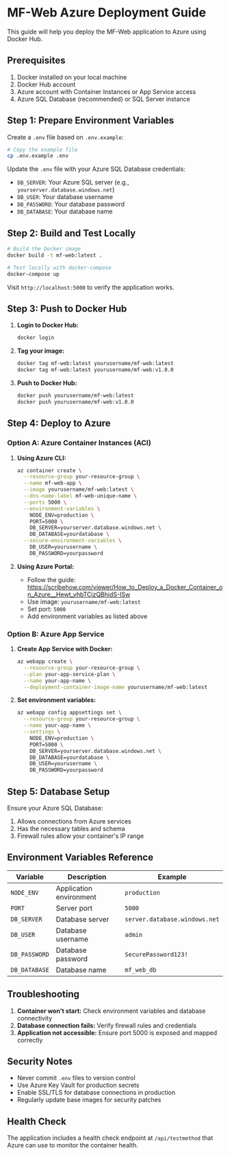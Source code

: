 # MF-Web Azure Deployment Guide

This guide will help you deploy the MF-Web application to Azure using Docker Hub.

## Prerequisites

1. Docker installed on your local machine
2. Docker Hub account
3. Azure account with Container Instances or App Service access
4. Azure SQL Database (recommended) or SQL Server instance

## Step 1: Prepare Environment Variables

Create a `.env` file based on `.env.example`:

```bash
# Copy the example file
cp .env.example .env
```

Update the `.env` file with your Azure SQL Database credentials:
- `DB_SERVER`: Your Azure SQL server (e.g., `yourserver.database.windows.net`)
- `DB_USER`: Your database username
- `DB_PASSWORD`: Your database password
- `DB_DATABASE`: Your database name

## Step 2: Build and Test Locally

```bash
# Build the Docker image
docker build -t mf-web:latest .

# Test locally with docker-compose
docker-compose up
```

Visit `http://localhost:5000` to verify the application works.

## Step 3: Push to Docker Hub

1. **Login to Docker Hub:**
   ```bash
   docker login
   ```

2. **Tag your image:**
   ```bash
   docker tag mf-web:latest yourusername/mf-web:latest
   docker tag mf-web:latest yourusername/mf-web:v1.0.0
   ```

3. **Push to Docker Hub:**
   ```bash
   docker push yourusername/mf-web:latest
   docker push yourusername/mf-web:v1.0.0
   ```

## Step 4: Deploy to Azure

### Option A: Azure Container Instances (ACI)

1. **Using Azure CLI:**
   ```bash
   az container create \
     --resource-group your-resource-group \
     --name mf-web-app \
     --image yourusername/mf-web:latest \
     --dns-name-label mf-web-unique-name \
     --ports 5000 \
     --environment-variables \
       NODE_ENV=production \
       PORT=5000 \
       DB_SERVER=yourserver.database.windows.net \
       DB_DATABASE=yourdatabase \
     --secure-environment-variables \
       DB_USER=yourusername \
       DB_PASSWORD=yourpassword
   ```

2. **Using Azure Portal:**
   - Follow the guide: https://scribehow.com/viewer/How_to_Deploy_a_Docker_Container_on_Azure__Hewt_vhbTCizQBhidS-ISw
   - Use image: `yourusername/mf-web:latest`
   - Set port: `5000`
   - Add environment variables as listed above

### Option B: Azure App Service

1. **Create App Service with Docker:**
   ```bash
   az webapp create \
     --resource-group your-resource-group \
     --plan your-app-service-plan \
     --name your-app-name \
     --deployment-container-image-name yourusername/mf-web:latest
   ```

2. **Set environment variables:**
   ```bash
   az webapp config appsettings set \
     --resource-group your-resource-group \
     --name your-app-name \
     --settings \
       NODE_ENV=production \
       PORT=5000 \
       DB_SERVER=yourserver.database.windows.net \
       DB_DATABASE=yourdatabase \
       DB_USER=yourusername \
       DB_PASSWORD=yourpassword
   ```

## Step 5: Database Setup

Ensure your Azure SQL Database:
1. Allows connections from Azure services
2. Has the necessary tables and schema
3. Firewall rules allow your container's IP range

## Environment Variables Reference

| Variable | Description | Example |
|----------|-------------|---------|
| `NODE_ENV` | Application environment | `production` |
| `PORT` | Server port | `5000` |
| `DB_SERVER` | Database server | `server.database.windows.net` |
| `DB_USER` | Database username | `admin` |
| `DB_PASSWORD` | Database password | `SecurePassword123!` |
| `DB_DATABASE` | Database name | `mf_web_db` |

## Troubleshooting

1. **Container won't start:** Check environment variables and database connectivity
2. **Database connection fails:** Verify firewall rules and credentials
3. **Application not accessible:** Ensure port 5000 is exposed and mapped correctly

## Security Notes

- Never commit `.env` files to version control
- Use Azure Key Vault for production secrets
- Enable SSL/TLS for database connections in production
- Regularly update base images for security patches

## Health Check

The application includes a health check endpoint at `/api/testmethod` that Azure can use to monitor the container health. 